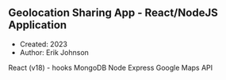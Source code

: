 ## Geolocation Sharing App - React/NodeJS Application

* Created: 2023
* Author: Erik Johnson

React (v18) - hooks
MongoDB
Node
Express
Google Maps API